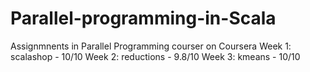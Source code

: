 # Parallel-programming-in-Scala
Assignmnents in Parallel Programming courser on Coursera
Week 1: scalashop - 10/10
Week 2: reductions - 9.8/10
Week 3: kmeans - 10/10
